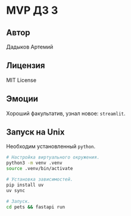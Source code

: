 # MVP ДЗ 3

## Автор

Дадыков Артемий

## Лицензия

MIT License

## Эмоции

Хороший факультатив, узнал новое: `streamlit`.

## Запуск на Unix

Необходим установленный `python`.

```zsh
# Настройка виртуального окружения.
python3 -m venv .venv
source .venv/bin/activate

# Установка зависимостей.
pip install uv
uv sync

# Запуск.
cd pets && fastapi run
```
